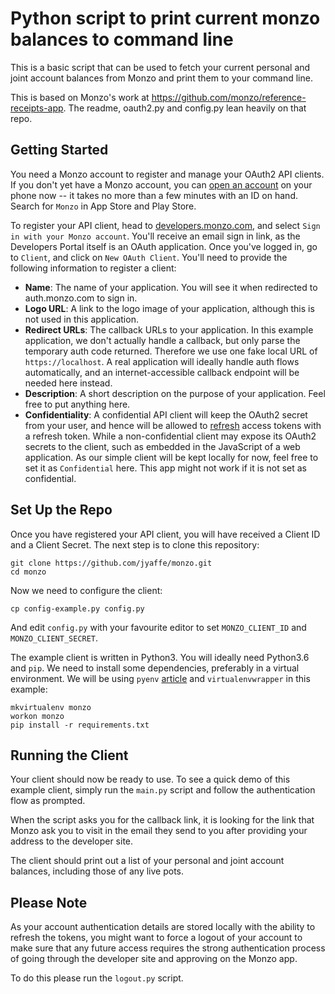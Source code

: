 # Python script to print current monzo balances to command line

This is a basic script that can be used to fetch your current personal and joint account balances from Monzo and print them to your command line. 

This is based on Monzo's work at https://github.com/monzo/reference-receipts-app. The readme, oauth2.py and config.py lean heavily on that repo. 

## Getting Started

You need a Monzo account to register and manage your OAuth2 API clients. If you don't yet have a Monzo account, you can [open an account](https://monzo.com) on your phone now -- it takes no more than a few minutes with an ID on hand. Search for `Monzo` in App Store and Play Store.

To register your API client, head to [developers.monzo.com](http://developers.monzo.com), and select `Sign in with your Monzo account`. You'll receive an email sign in link, as the Developers Portal itself is an OAuth application. Once you've logged in, go to `Client`, and click on `New OAuth Client`. You'll need to provide the following information to register a client:

* **Name**: The name of your application. You will see it when redirected to auth.monzo.com to sign in.
* **Logo URL**: A link to the logo image of your application, although this is not used in this application.
* **Redirect URLs**: The callback URLs to your application. In this example application, we don't actually handle a callback, but only parse the temporary auth code returned. Therefore we use one fake local URL of `https://localhost`. A real application will ideally handle auth flows automatically, and an internet-accessible callback endpoint will be needed here instead.
* **Description**: A short description on the purpose of your application. Feel free to put anything here.
* **Confidentiality**: A confidential API client will keep the OAuth2 secret from your user, and hence will be allowed to [refresh](https://docs.monzo.com/#refreshing-access) access tokens with a refresh token. While a non-confidential client may expose its OAuth2 secrets to the client, such as embedded in the JavaScript of a web application. As our simple client will be kept locally for now, feel free to set it as `Confidential` here. This app might not work if it is not set as confidential.

## Set Up the Repo

Once you have registered your API client, you will have received a Client ID and a Client Secret. The next step is to clone this repository:
```
git clone https://github.com/jyaffe/monzo.git
cd monzo
```

Now we need to configure the client:
```
cp config-example.py config.py
```
And edit `config.py` with your favourite editor to set `MONZO_CLIENT_ID` and `MONZO_CLIENT_SECRET`. 

The example client is written in Python3. You will ideally need Python3.6 and `pip`. We need to install some dependencies, preferably in a virtual environment. We will be using `pyenv` [article](https://opensource.com/article/19/6/python-virtual-environments-mac) and `virtualenvwrapper` in this example:
```
mkvirtualenv monzo
workon monzo
pip install -r requirements.txt
```

## Running the Client

Your client should now be ready to use. To see a quick demo of this example client, simply run the `main.py` script and follow the authentication flow as prompted.

When the script asks you for the callback link, it is looking for the link that Monzo ask you to visit in the email they send to you after providing your address to the developer site.

The client should print out a list of your personal and joint account balances, including those of any live pots. 

## Please Note

As your account authentication details are stored locally with the ability to refresh the tokens, you might want to force a logout of your account to make sure that any future access requires the strong authentication process of going through the developer site and approving on the Monzo app. 

To do this please run the `logout.py` script.

